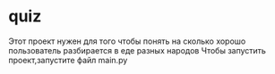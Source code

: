 # quiz
Этот проект нужен для того чтобы понять на сколько хорошо пользователь разбирается в еде разных народов 
Чтобы запустить проект,запустите файл main.py
